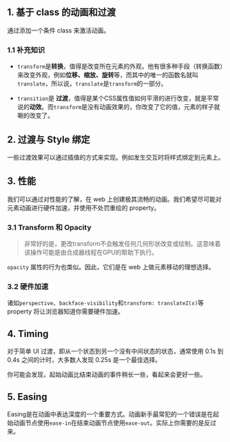 ## 1. 基于 class 的动画和过渡

通过添加一个条件 class 来激活动画。

### 1.1 补充知识

- `transform`是**转换**，值得是改变所在元素的外观，他有很多种手段（转换函数）来改变外观，例如**位移、缩放、旋转**等，而其中的唯一的函数名就叫`translate`，所以说，`translate`是`transform`的一部分。

- `transition`是 **过渡**，值得是某个CSS属性值如何平滑的进行改变，就是平常说的**动效**。而`transform`是没有动画效果的，你改变了它的值，元素的样子就唰的改变了。

## 2. 过渡与 Style 绑定

一些过渡效果可以通过插值的方式来实现。例如发生交互时将样式绑定到元素上。

## 3. 性能

我们可以通过对性能的了解，在 web 上创建极其流畅的动画。我们希望尽可能对元素动画进行硬件加速，并使用不处罚重绘的 property。

### 3.1 Transform 和 Opacity

> 非常好的是，更改transform不会触发任何几何形状改变或绘制。这意味着该操作可能是由合成器线程在GPU的帮助下执行。

`opacity` 属性的行为也类似。因此，它们是在 web 上做元素移动的理想选择。

### 3.2 硬件加速

诸如`perspective`、`backface-visibility`和`transform: translateZ(x)`等 property 将让浏览器知道你需要硬件加速。

## 4. Timing

对于简单 UI 过渡，即从一个状态到另一个没有中间状态的状态，通常使用 0.1s 到 0.4s 之间的计时，大多数人发现 0.25s 是一个最佳选择。

你可能会发现，起始动画比结束动画的事件稍长一些，看起来会更好一些。

## 5. Easing

Easing是在动画中表达深度的一个重要方式。动画新手最常犯的一个错误是在起始动画节点使用`ease-in`在结束动画节点使用`ease-out`。实际上你需要的是反过来。
